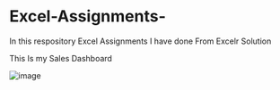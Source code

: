 # Excel-Assignments-
In this respository Excel Assignments I have done From Excelr Solution

This Is my Sales Dashboard 


![image](https://user-images.githubusercontent.com/125566876/224974025-3fc6e619-1a4b-4221-ac83-9cd1d0df3ffa.png)

